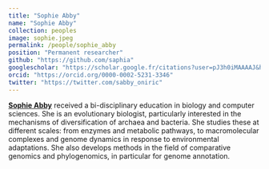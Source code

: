 ```yaml
---
title: "Sophie Abby"
name: "Sophie Abby"
collection: peoples
image: sophie.jpeg
permalink: /people/sophie_abby
position: "Permanent researcher"
github: "https://github.com/saphia"
googlescholar: "https://scholar.google.fr/citations?user=pJ3h0iMAAAAJ&hl=en"
orcid: "https://orcid.org/0000-0002-5231-3346"
twitter: "https://twitter.com/sabby_oniric"
---
```


**[Sophie Abby](https://sophieabby.github.io/)** received a bi-disciplinary education in biology and
computer sciences. She is an evolutionary biologist, particularly
interested in the mechanisms of diversification of archaea and
bacteria. She studies these at different scales: from enzymes and metabolic pathways, to macromolecular
complexes and genome dynamics in response to environmental adaptations. She also develops
methods in the field of comparative genomics and phylogenomics, in particular for genome annotation.  
